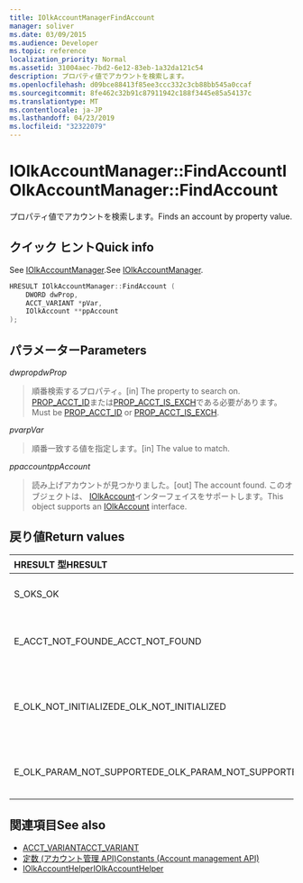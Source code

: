 ```yaml
---
title: IOlkAccountManagerFindAccount
manager: soliver
ms.date: 03/09/2015
ms.audience: Developer
ms.topic: reference
localization_priority: Normal
ms.assetid: 31004aec-7bd2-6e12-83eb-1a32da121c54
description: プロパティ値でアカウントを検索します。
ms.openlocfilehash: d09bce88413f85ee3ccc332c3cb88bb545a0ccaf
ms.sourcegitcommit: 8fe462c32b91c87911942c188f3445e85a54137c
ms.translationtype: MT
ms.contentlocale: ja-JP
ms.lasthandoff: 04/23/2019
ms.locfileid: "32322079"
---
```

# <a name="iolkaccountmanagerfindaccount"></a><span data-ttu-id="c78ff-103">IOlkAccountManager::FindAccount</span><span class="sxs-lookup"><span data-stu-id="c78ff-103">IOlkAccountManager::FindAccount</span></span>

<span data-ttu-id="c78ff-104">プロパティ値でアカウントを検索します。</span><span class="sxs-lookup"><span data-stu-id="c78ff-104">Finds an account by property value.</span></span>
  
## <a name="quick-info"></a><span data-ttu-id="c78ff-105">クイック ヒント</span><span class="sxs-lookup"><span data-stu-id="c78ff-105">Quick info</span></span>

<span data-ttu-id="c78ff-106">See [IOlkAccountManager](iolkaccountmanager.md).</span><span class="sxs-lookup"><span data-stu-id="c78ff-106">See [IOlkAccountManager](iolkaccountmanager.md).</span></span>
  
```cpp
HRESULT IOlkAccountManager::FindAccount (  
    DWORD dwProp, 
    ACCT_VARIANT *pVar, 
    IOlkAccount **ppAccount 
);
```

## <a name="parameters"></a><span data-ttu-id="c78ff-107">パラメーター</span><span class="sxs-lookup"><span data-stu-id="c78ff-107">Parameters</span></span>

<span data-ttu-id="c78ff-108">_dwprop_</span><span class="sxs-lookup"><span data-stu-id="c78ff-108">_dwProp_</span></span>
  
> <span data-ttu-id="c78ff-109">順番検索するプロパティ。</span><span class="sxs-lookup"><span data-stu-id="c78ff-109">[in] The property to search on.</span></span> <span data-ttu-id="c78ff-110">[PROP_ACCT_ID](prop_acct_id.md)または[PROP_ACCT_IS_EXCH](prop_acct_is_exch.md)である必要があります。</span><span class="sxs-lookup"><span data-stu-id="c78ff-110">Must be [PROP_ACCT_ID](prop_acct_id.md) or [PROP_ACCT_IS_EXCH](prop_acct_is_exch.md).</span></span>
    
<span data-ttu-id="c78ff-111">_pvar_</span><span class="sxs-lookup"><span data-stu-id="c78ff-111">_pVar_</span></span>
  
> <span data-ttu-id="c78ff-112">順番一致する値を指定します。</span><span class="sxs-lookup"><span data-stu-id="c78ff-112">[in] The value to match.</span></span>
    
<span data-ttu-id="c78ff-113">_ppaccount_</span><span class="sxs-lookup"><span data-stu-id="c78ff-113">_ppAccount_</span></span>
  
> <span data-ttu-id="c78ff-114">読み上げアカウントが見つかりました。</span><span class="sxs-lookup"><span data-stu-id="c78ff-114">[out] The account found.</span></span> <span data-ttu-id="c78ff-115">このオブジェクトは、 [IOlkAccount](iolkaccount.md)インターフェイスをサポートします。</span><span class="sxs-lookup"><span data-stu-id="c78ff-115">This object supports an [IOlkAccount](iolkaccount.md) interface.</span></span> 
    
## <a name="return-values"></a><span data-ttu-id="c78ff-116">戻り値</span><span class="sxs-lookup"><span data-stu-id="c78ff-116">Return values</span></span>

|<span data-ttu-id="c78ff-117">**HRESULT 型**</span><span class="sxs-lookup"><span data-stu-id="c78ff-117">**HRESULT**</span></span>|<span data-ttu-id="c78ff-118">**Description**</span><span class="sxs-lookup"><span data-stu-id="c78ff-118">**Description**</span></span>|
|:-----|:-----|
|<span data-ttu-id="c78ff-119">S_OK</span><span class="sxs-lookup"><span data-stu-id="c78ff-119">S_OK</span></span>  <br/> |<span data-ttu-id="c78ff-120">呼び出しが成功しました。</span><span class="sxs-lookup"><span data-stu-id="c78ff-120">The call succeeded.</span></span>  <br/> |
|<span data-ttu-id="c78ff-121">E_ACCT_NOT_FOUND</span><span class="sxs-lookup"><span data-stu-id="c78ff-121">E_ACCT_NOT_FOUND</span></span>  <br/> |<span data-ttu-id="c78ff-122">指定されたアカウントが見つかりません。</span><span class="sxs-lookup"><span data-stu-id="c78ff-122">The specified account cannot be found.</span></span>  <br/> |
|<span data-ttu-id="c78ff-123">E_OLK_NOT_INITIALIZED</span><span class="sxs-lookup"><span data-stu-id="c78ff-123">E_OLK_NOT_INITIALIZED</span></span>  <br/> |<span data-ttu-id="c78ff-124">アカウント マネージャーが使用するために初期化されていません。</span><span class="sxs-lookup"><span data-stu-id="c78ff-124">The account manager has not been initialized for use.</span></span>  <br/> |
|<span data-ttu-id="c78ff-125">E_OLK_PARAM_NOT_SUPPORTED</span><span class="sxs-lookup"><span data-stu-id="c78ff-125">E_OLK_PARAM_NOT_SUPPORTED</span></span>  <br/> |<span data-ttu-id="c78ff-126">1 つ以上のパラメーターが無効です。</span><span class="sxs-lookup"><span data-stu-id="c78ff-126">One or more parameters are invalid.</span></span>  <br/> |
   
## <a name="see-also"></a><span data-ttu-id="c78ff-127">関連項目</span><span class="sxs-lookup"><span data-stu-id="c78ff-127">See also</span></span>

- [<span data-ttu-id="c78ff-128">ACCT_VARIANT</span><span class="sxs-lookup"><span data-stu-id="c78ff-128">ACCT_VARIANT</span></span>](acct_variant.md)  
- [<span data-ttu-id="c78ff-129">定数 (アカウント管理 API)</span><span class="sxs-lookup"><span data-stu-id="c78ff-129">Constants (Account management API)</span></span>](constants-account-management-api.md)  
- [<span data-ttu-id="c78ff-130">IOlkAccountHelper</span><span class="sxs-lookup"><span data-stu-id="c78ff-130">IOlkAccountHelper</span></span>](iolkaccounthelper.md)

